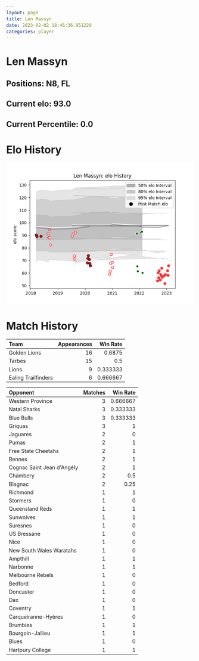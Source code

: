 ```yaml
---  
layout: page  
title: Len Massyn  
date: 2023-02-02 18:46:36.951229  
categories: player  
---
```

# Len Massyn

## Positions: N8, FL

## Current elo: 93.0

## Current Percentile: 0.0

# Elo History


![elo history](history_LenMassyn.png)
# Match History


| Team                |   Appearances |   Win Rate |
|:--------------------|--------------:|-----------:|
| Golden Lions        |            16 |   0.6875   |
| Tarbes              |            15 |   0.5      |
| Lions               |             9 |   0.333333 |
| Ealing Trailfinders |             6 |   0.666667 |

| Opponent                   |   Matches |   Win Rate |
|:---------------------------|----------:|-----------:|
| Western Province           |         3 |   0.666667 |
| Natal Sharks               |         3 |   0.333333 |
| Blue Bulls                 |         3 |   0.333333 |
| Griquas                    |         3 |   1        |
| Jaguares                   |         2 |   0        |
| Pumas                      |         2 |   1        |
| Free State Cheetahs        |         2 |   1        |
| Rennes                     |         2 |   1        |
| Cognac Saint Jean d'Angély |         2 |   1        |
| Chambery                   |         2 |   0.5      |
| Blagnac                    |         2 |   0.25     |
| Richmond                   |         1 |   1        |
| Stormers                   |         1 |   0        |
| Queensland Reds            |         1 |   1        |
| Sunwolves                  |         1 |   1        |
| Suresnes                   |         1 |   0        |
| US Bressane                |         1 |   0        |
| Nice                       |         1 |   0        |
| New South Wales Waratahs   |         1 |   0        |
| Ampthill                   |         1 |   1        |
| Narbonne                   |         1 |   1        |
| Melbourne Rebels           |         1 |   0        |
| Bedford                    |         1 |   0        |
| Doncaster                  |         1 |   0        |
| Dax                        |         1 |   0        |
| Coventry                   |         1 |   1        |
| Carqueiranne-Hyères        |         1 |   0        |
| Brumbies                   |         1 |   1        |
| Bourgoin-Jallieu           |         1 |   1        |
| Blues                      |         1 |   0        |
| Hartpury College           |         1 |   1        |